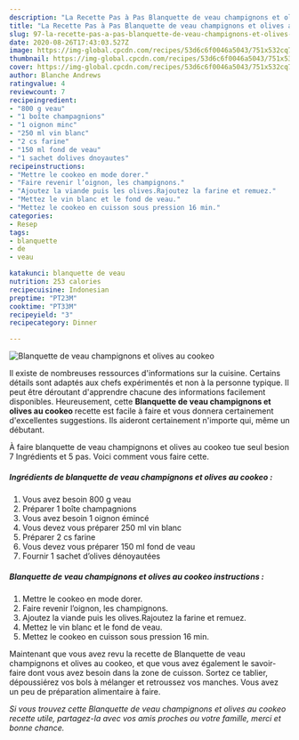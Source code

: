 ```yaml
---
description: "La Recette Pas à Pas Blanquette de veau champignons et olives au cookeo"
title: "La Recette Pas à Pas Blanquette de veau champignons et olives au cookeo"
slug: 97-la-recette-pas-a-pas-blanquette-de-veau-champignons-et-olives-au-cookeo
date: 2020-08-26T17:43:03.527Z
image: https://img-global.cpcdn.com/recipes/53d6c6f0046a5043/751x532cq70/blanquette-de-veau-champignons-et-olives-au-cookeo-photo-principale-de-la-recette.jpg
thumbnail: https://img-global.cpcdn.com/recipes/53d6c6f0046a5043/751x532cq70/blanquette-de-veau-champignons-et-olives-au-cookeo-photo-principale-de-la-recette.jpg
cover: https://img-global.cpcdn.com/recipes/53d6c6f0046a5043/751x532cq70/blanquette-de-veau-champignons-et-olives-au-cookeo-photo-principale-de-la-recette.jpg
author: Blanche Andrews
ratingvalue: 4
reviewcount: 7
recipeingredient:
- "800 g veau"
- "1 boîte champagnions"
- "1 oignon minc"
- "250 ml vin blanc"
- "2 cs farine"
- "150 ml fond de veau"
- "1 sachet dolives dnoyautes"
recipeinstructions:
- "Mettre le cookeo en mode dorer."
- "Faire revenir l’oignon, les champignons."
- "Ajoutez la viande puis les olives.Rajoutez la farine et remuez."
- "Mettez le vin blanc et le fond de veau."
- "Mettez le cookeo en cuisson sous pression 16 min."
categories:
- Resep
tags:
- blanquette
- de
- veau

katakunci: blanquette de veau 
nutrition: 253 calories
recipecuisine: Indonesian
preptime: "PT23M"
cooktime: "PT33M"
recipeyield: "3"
recipecategory: Dinner

---
```



![Blanquette de veau champignons et olives au cookeo](https://img-global.cpcdn.com/recipes/53d6c6f0046a5043/751x532cq70/blanquette-de-veau-champignons-et-olives-au-cookeo-photo-principale-de-la-recette.jpg)

Il existe de nombreuses ressources d'informations sur la cuisine. Certains détails sont adaptés aux chefs expérimentés et non à la personne typique. Il peut être déroutant d'apprendre chacune des informations facilement disponibles. Heureusement, cette <strong> Blanquette de veau champignons et olives au cookeo </strong> recette est facile à faire et vous donnera certainement d'excellentes suggestions. Ils aideront certainement n'importe qui, même un débutant.

<!--inarticleads1-->

À faire blanquette de veau champignons et olives au cookeo tue seul besion 7 Ingrédients et 5 pas. Voici comment vous faire cette.

##### Ingrédients de blanquette de veau champignons et olives au cookeo :

1. Vous avez besoin 800 g veau
1. Préparer 1 boîte champagnions
1. Vous avez besoin 1 oignon émincé
1. Vous devez vous préparer 250 ml vin blanc
1. Préparer 2 cs farine
1. Vous devez vous préparer 150 ml fond de veau
1. Fournir 1 sachet d’olives dénoyautées




<!--inarticleads2-->

##### Blanquette de veau champignons et olives au cookeo instructions :

1. Mettre le cookeo en mode dorer.
1. Faire revenir l’oignon, les champignons.
1. Ajoutez la viande puis les olives.Rajoutez la farine et remuez.
1. Mettez le vin blanc et le fond de veau.
1. Mettez le cookeo en cuisson sous pression 16 min.




<!--inarticleads1-->

<p>
Maintenant que vous avez revu la recette de Blanquette de veau champignons et olives au cookeo, et que vous avez également le savoir-faire dont vous avez besoin dans la zone de cuisson. Sortez ce tablier, dépoussiérez vos bols à mélanger et retroussez vos manches. Vous avez un peu de préparation alimentaire à faire.
</p>

<p>
<i>Si vous trouvez cette Blanquette de veau champignons et olives au cookeo recette utile, partagez-la avec vos amis proches ou votre famille, merci et bonne chance.</i>
</p>
